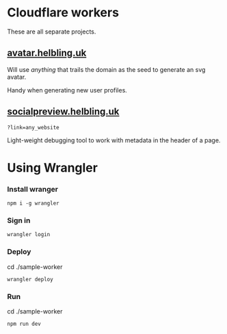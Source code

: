 # Cloudflare workers

These are all separate projects.

## [avatar.helbling.uk](avatar.helbling.uk)

Will use _anything_ that trails the domain as the seed to generate an svg avatar.

Handy when generating new user profiles.

## [socialpreview.helbling.uk](socialpreview.helbling.uk?link=https://helbling.uk)

`?link=any_website`

Light-weight debugging tool to work with metadata in the header of a page.

# Using Wrangler

### Install wranger

`npm i -g wrangler`

### Sign in

`wrangler login`

### Deploy

cd ./sample-worker

`wrangler deploy`

### Run

cd ./sample-worker

`npm run dev`
